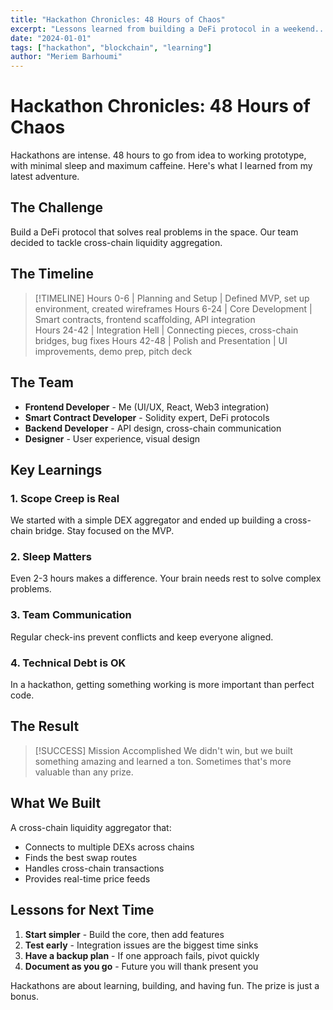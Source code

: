 ```yaml
---
title: "Hackathon Chronicles: 48 Hours of Chaos"
excerpt: "Lessons learned from building a DeFi protocol in a weekend..."
date: "2024-01-01"
tags: ["hackathon", "blockchain", "learning"]
author: "Meriem Barhoumi"
---
```


# Hackathon Chronicles: 48 Hours of Chaos

Hackathons are intense. 48 hours to go from idea to working prototype, with minimal sleep and maximum caffeine. Here's what I learned from my latest adventure.

## The Challenge

Build a DeFi protocol that solves real problems in the space. Our team decided to tackle cross-chain liquidity aggregation.

## The Timeline

> [!TIMELINE]
> Hours 0-6 | Planning and Setup | Defined MVP, set up environment, created wireframes
> Hours 6-24 | Core Development | Smart contracts, frontend scaffolding, API integration  
> Hours 24-42 | Integration Hell | Connecting pieces, cross-chain bridges, bug fixes
> Hours 42-48 | Polish and Presentation | UI improvements, demo prep, pitch deck

## The Team

- **Frontend Developer** - Me (UI/UX, React, Web3 integration)
- **Smart Contract Developer** - Solidity expert, DeFi protocols
- **Backend Developer** - API design, cross-chain communication
- **Designer** - User experience, visual design

## Key Learnings

### 1. **Scope Creep is Real**

We started with a simple DEX aggregator and ended up building a cross-chain bridge. Stay focused on the MVP.

### 2. **Sleep Matters**

Even 2-3 hours makes a difference. Your brain needs rest to solve complex problems.

### 3. **Team Communication**

Regular check-ins prevent conflicts and keep everyone aligned.

### 4. **Technical Debt is OK**

In a hackathon, getting something working is more important than perfect code.

## The Result

> [!SUCCESS] Mission Accomplished
> We didn't win, but we built something amazing and learned a ton. Sometimes that's more valuable than any prize.

## What We Built

A cross-chain liquidity aggregator that:

- Connects to multiple DEXs across chains
- Finds the best swap routes
- Handles cross-chain transactions
- Provides real-time price feeds

## Lessons for Next Time

1. **Start simpler** - Build the core, then add features
2. **Test early** - Integration issues are the biggest time sinks
3. **Have a backup plan** - If one approach fails, pivot quickly
4. **Document as you go** - Future you will thank present you

Hackathons are about learning, building, and having fun. The prize is just a bonus.
